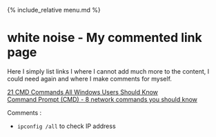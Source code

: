 {% include_relative menu.md %}

# white noise - My commented link page

Here I simply list links I where I cannot add much more to the content, I could need again and where I make comments for myself.

[21 CMD Commands All Windows Users Should Know](https://helpdeskgeek.com/help-desk/21-cmd-commands-all-windows-users-should-know/#)<br>
[Command Prompt (CMD) - 8 network commands you should know](https://www.digitalcitizen.life/command-prompt-advanced-networking-commands)

Comments :

* `ipconfig /all` to check IP address
